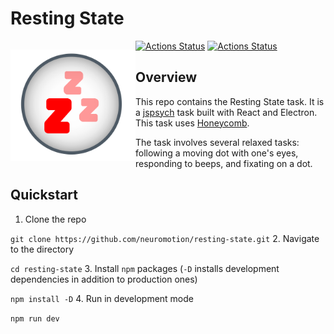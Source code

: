 # Resting State
<p style="float:left">
  <img alt="Resting State Icon" src="resting_state.svg" width="200" />
</p>

[![Actions Status](https://github.com/brown-ccv/task-msit/workflows/Test%2C%20Build%2C%20and%20Package/badge.svg)](https://github.com/neuromotion/resting-state/actions)
[![Actions Status](https://github.com/brown-ccv/task-msit/workflows/Build%20at%20home%20version%20%28Windows%29/badge.svg)](https://github.com/neuromotion/resting-state/actions)

## Overview

This repo contains the Resting State task. It is a [jspsych](https://www.jspsych.org/) task built with React and Electron. This task uses [Honeycomb](https://brown-ccv.github.io/honeycomb-docs/).

The task involves several relaxed tasks: following a moving dot with one's eyes, responding to beeps, and fixating on a dot.

## Quickstart

1. Clone the repo

```git clone https://github.com/neuromotion/resting-state.git```
2. Navigate to the directory

```cd resting-state```
3. Install `npm` packages (`-D` installs development dependencies in addition to production ones)

```npm install -D```
4. Run in development mode

```npm run dev```